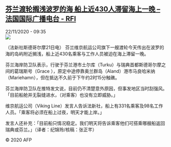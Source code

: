 <!--1606042514000-->
[芬兰渡轮搁浅波罗的海 船上近430人滞留海上一晚 – 法国国际广播电台 - RFI](http://www.rfi.fr//cn/contenu/20201122-%E8%8A%AC%E5%85%B0%E6%B8%A1%E8%BD%AE%E6%90%81%E6%B5%85%E6%B3%A2%E7%BD%97%E7%9A%84%E6%B5%B7-%E8%88%B9%E4%B8%8A%E8%BF%91430%E4%BA%BA%E6%BB%9E%E7%95%99%E6%B5%B7%E4%B8%8A%E4%B8%80%E6%99%9A)
------

<div>22/11/2020 - 09:35</div><img src="https://s.rfi.fr/media/display/38f7e602-2caf-11eb-a658-005056a964fe/w:310/p:16x9/int0011b.201122163502.jpg"><div class="t-content__body u-clearfix"><p>（法新社斯德哥尔摩21日电）    芬兰维京航运公司旗下一艘渡轮今天传出在波罗的海的岛屿附近搁浅，船上近430名乘客与工作人员被迫在海上滞留一晚。</p><p>    芬兰海岸防卫队表示，行驶于芬兰港市土尔库（Turku）与瑞典首都斯德哥尔摩之间的葛瑞斯号（Grace ），原定中途停靠奥兰群岛（Aland）港市马良哈米纳 （Mariehamn），但在抵达不久前于下午约2时15分触礁。</p><p>    芬兰海岸防卫队在推特发文说，目前仍不清楚意外原因，但事发地区当时刮强风。「目前船舱并无裂缝进水，（对乘客）也没有立即威胁。」</p><p>    维京航运公司（Viking Line）发言人告诉法新社，船上有331名乘客及98名工作人员。「乘客将必须在船上过夜，明天才能上岸。」</p><p>    发言人还补充：「目前船只情况稳定。我们明天将告诉乘客他们可搭乘哪艘船返回瑞典或芬兰。」（译者：纪锦玲/核稿：张正芊）</p><p class="t-copyright">© 2020 AFP</p>        </div>
